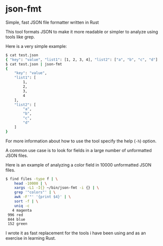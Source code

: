 # json-fmt
Simple, fast JSON file formatter written in Rust

This tool formats JSON to make it more readable or simpler to analyze using tools like grep.

Here is a very simple example:
```bash
$ cat test.json
{ "key": "value", "list1": [1, 2, 3, 4], "list2": ["a", "b", "c", "d"] }
$ cat test.json | json-fmt
{
    "key": "value",
    "list1": [
        1,
        2,
        3,
        4
    ],
    "list2": [
        "a",
        "b",
        "c",
        "d"
    ]
}
```

For more information about how to use the tool specify the help (`-h`) option.

A common use case is to look for fields in a large number of unformatted JSON files.

Here is an example of analyzing a color field in 10000 unformatted JSON files.
```bash
$ find files -type f | \
    head -10000 | \
    xargs -L1 -I{} ~/bin/json-fmt -i {} | \
    grep '"colors"' | \
    awk -F'"' '{print $4}' | \
    sort -f | \
    uniq -c
   4 magenta
 996 red
 844 blue
 152 green
```

I wrote it as fast replacement for the tools i have been using and as an exercise in learning Rust.
